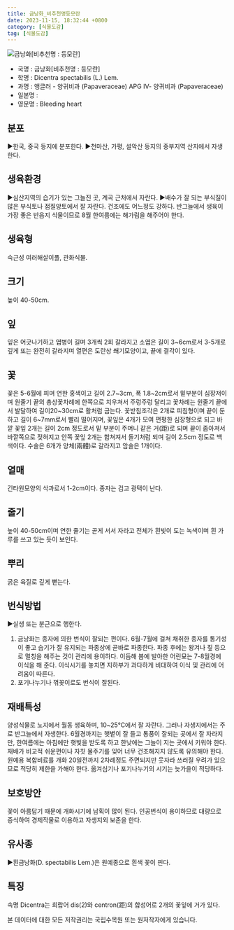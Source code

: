```yaml
---
title: 금낭화_비추천명등모란
date: 2023-11-15, 18:32:44 +0800
category: [식물도감]
tag: [식물도감]
---
```




![금낭화[비추천명 : 등모란]](http://www.nature.go.kr/fileUpload/plants/basic/Papaveraceae/Dicentra/22938/1_th2.JPG)
- 국명 : 금낭화[비추천명 : 등모란]
- 학명 : Dicentra spectabilis (L.) Lem.
- 과명 : 앵글러 - 양귀비과 (Papaveraceae) APG Ⅳ- 양귀비과 (Papaveraceae)
- 일본명 : 
- 영문명 : Bleeding heart


## 분포
▶한국, 중국 등지에 분포한다.▶천마산, 가평, 설악산 등지의 중부지역 산지에서 자생한다.
## 생육환경
▶심산지역의 습기가 있는 그늘진 곳, 계곡 근처에서 자란다. ▶배수가 잘 되는 부식질이 많은 부식토나 점질양토에서 잘 자란다. 건조에도 어느정도 강하다. 반그늘에서 생육이 가장 좋은 반음지 식물이므로 8월 한여름에는 해가림을 해주어야 한다.
## 생육형
숙근성 여러해살이풀, 관화식물.
## 크기
높이 40-50cm.
## 잎
잎은 어긋나기하고 엽병이 길며 3개씩 2회 갈라지고 소엽은 길이 3~6cm로서 3-5개로 깊게 또는 완전히 갈라지며 열편은 도란상 쐐기모양이고, 끝에 결각이 있다.
## 꽃
꽃은 5-6월에 피며 연한 홍색이고 길이 2.7~3cm, 폭 1.8~2cm로서 밑부분이 심장저이며 원줄기 끝의 총상꽃차례에 한쪽으로 치우쳐서 주렁주렁 달리고 꽃차례는 원줄기 끝에서 발달하여 길이20~30cm로 활처럼 굽는다. 꽃받침조각은 2개로 피침형이며 끝이 둔하고 길이 6~7mm로서 빨리 떨어지며, 꽃잎은 4개가 모여 편평한 심장형으로 되고 바깥 꽃잎 2개는 길이 2cm 정도로서 밑 부분이 주머니 같은 거(距)로 되며 끝이 좁아져서 바깥쪽으로 젖혀지고 안쪽 꽃잎 2개는 합쳐져서 돌기처럼 되며 길이 2.5cm 정도로 백색이다. 수술은 6개가 양체(兩體)로 갈라지고 암술은 1개이다.
## 열매
긴타원모양의 삭과로서 1-2cm이다. 종자는 검고 광택이 난다.
## 줄기
높이 40-50cm이며 연한 줄기는 곧게 서서 자라고 전체가 흰빛이 도는 녹색이며 흰 가루를 쓰고 있는 듯이 보인다.
## 뿌리
굵은 육질로 깊게 뻗는다.
## 번식방법
▶실생 또는 분근으로 행한다.1. 금낭화는 종자에 의한 번식이 잘되는 편이다. 6월-7월에 걸쳐 채취한 종자를 통기성이 좋고 습기가 잘 유지되는 파종상에 곧바로 파종한다. 파종 후에는 왕겨나 짚 등으로 멀칭을 해주는 것이 관리에 용이하다. 이듬해 봄에 발아한 어린묘는 7-8월경에 이식을 해 준다. 이식시기를 놓치면 지하부가 과다하게 비대하여 이식 및 관리에 어려움이 따른다.2. 포기나누기나 꺾꽂이로도 번식이 잘된다.
## 재배특성
양성식물로 노지에서 월동 생육하며, 10~25℃에서 잘 자란다. 그러나 자생지에서는 주로 반그늘에서 자생한다. 6월경까지는 햇볕이 잘 들고 통풍이 잘되는 곳에서 잘 자라지만, 한여름에는 아침에만 햇빛을 받도록 하고 한낮에는 그늘이 지는 곳에서 키워야 한다. 재배가 비교적 쉬운편이나 자칫 물주기를 잊어 너무 건조해지지 않도록 유의해야 한다. 원예용 복합비료를 개화 20일전까지 2차례정도 주면되지만 웃자라 쓰러질 우려가 있으므로 적당히 제한을 가해야 한다. 옮겨심기나 포기나누기의 시기는 늦가을이 적당하다.
## 보호방안
꽃이 아름답기 때문에 개화시기에 남획이 많이 된다. 인공번식이 용이하므로 대량으로 증식하여 경제작물로 이용하고 자생지외 보존을 한다.
## 유사종
▶흰금낭화(D. spectabilis Lem.)은 원예종으로 흰색 꽃이 핀다.
## 특징
속명 Dicentra는 희랍어 dis(2)와 centron(距)의 합성어로 2개의 꽃잎에 거가 있다.






본 데이터에 대한 모든 저작권리는 국립수목원 또는 원저작자에게 있습니다.
